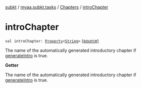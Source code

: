 [subkt](../../index.md) / [myaa.subkt.tasks](../index.md) / [Chapters](index.md) / [introChapter](./intro-chapter.md)

# introChapter

`val introChapter: `[`Property`](https://docs.gradle.org/current/javadoc/org/gradle/api/provider/Property.html)`<`[`String`](https://kotlinlang.org/api/latest/jvm/stdlib/kotlin/-string/index.html)`>` [(source)](https://github.com/Myaamori/SubKt/blob/0.1.13/src/main/kotlin/myaa/subkt/tasks/asstasks.kt#L453)

The name of the automatically generated introductory chapter if [generateIntro](generate-intro.md) is true.

**Getter**

The name of the automatically generated introductory chapter if [generateIntro](generate-intro.md) is true.

